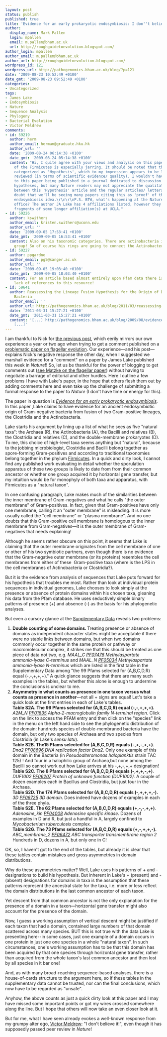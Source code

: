 ```yaml
---
layout: post
status: publish
published: true
title: 'Evidence for an early prokaryotic endosymbiosis: I don''t believe it!'
author:
  display_name: Mark Pallen
  login: mpallen
  email: m.pallen@bham.ac.uk
  url: http://roughguidetoevolution.blogspot.com/
author_login: mpallen
author_email: m.pallen@bham.ac.uk
author_url: http://roughguidetoevolution.blogspot.com/
wordpress_id: 121
wordpress_url: http://pathogenomics.bham.ac.uk/blog/?p=121
date: '2009-08-23 10:52:49 +0100'
date_gmt: '2009-08-23 09:52:49 +0100'
categories:
- Uncategorized
tags:
- James Lake
- Endosymbiosis
- Nature
- Sequence Analysis
- Phylogeny
- Bacterial Evolution
- Victor Meldrew
comments:
- id: 59219
  author: herm
  author_email: herman@graduate.hku.hk
  author_url: ''
  date: '2009-08-24 06:14:38 +0100'
  date_gmt: '2009-08-24 05:14:38 +0100'
  content: "Hi, I quite agree with your views and analysis on this paper. The split-up
    of the Firmicutes is especially jarring. It should be noted that the paper is
    categorized as 'Hypothesis', which to my impression appears to be less stringently
    reviewed (in terms of scientific evidence/ quality). I wouldn't have objected
    to this paper being published in a journal dedicated to discussion of important
    hypotheses, but many Nature readers may not appreciate the qualitative difference
    between this 'Hypothesis' article and the regular articles/ letters. I have no
    doubt that we'll be seeing many papers citing this as 'proof' of the early prokaryotic
    endosymbiosis idea.\r\n\r\nP.S. BTW, what's happening at the Nature editorial
    office? The author JA Lake has 4 affiliations listed, however they are actually
    fragments of some longer affiliation(s) at UCLA."
- id: 59226
  author: kswithers
  author_email: kristen.swithers@uconn.edu
  author_url: ''
  date: '2009-09-05 17:53:41 +0100'
  date_gmt: '2009-09-05 16:53:41 +0100'
  content: Also on his taxonomic categories. There are actinobacteria in his clostridia
    group! So of course his rings are going to connect the Actinobacteria and Clostridia
- id: 59227
  author: ppgardne
  author_email: pg5@sanger.ac.uk
  author_url: ''
  date: '2009-09-05 19:03:40 +0100'
  date_gmt: '2009-09-05 18:03:40 +0100'
  content: For an article based almost entirely upon Pfam data there is a remarkable
    lack of references to this resource!
- id: 59641
  author: Reassessing the Lineage Fusion Hypothesis for the Origin of Double Membrane
    Bacteria
  author_email: ''
  author_url: http://pathogenomics.bham.ac.uk/blog/2011/03/reassessing-the-lineage-fusion-hypothesis-for-the-origin-of-double-membrane-bacteria/
  date: '2011-03-31 15:27:21 +0100'
  date_gmt: '2011-03-31 15:27:21 +0100'
  content: '[...] http://pathogenomics.bham.ac.uk/blog/2009/08/evidence-for-an-early-prokaryotic-endosymbiosis-i-dont-...
    [...]'
---
```

<p>I am thankful to Nick  for <a href="http://pathogenomics.bham.ac.uk/blog/2009/08/how-to-publish-a-comment-in-1-2-3-easy-steps/">the previous post</a>, which eerily mirrors our own experience a year or two ago when trying to get a comment published on a <a href="http://www.pnas.org/content/104/17/7116">problematic paper on flagellar evolution</a>. Our experience—and his post—explains Nick's negative response the other day, when I suggested we marshall evidence for a "comment" on a paper by James Lake published this week in <em>Nature</em>!! So, let us be thankful for the power of blogging to get comments out (<a href="http://pandasthumb.org/archives/2007/06/correction-to-l.html">see Matzke on the flagellar paper</a>) without having to negotiate a barrage of editorial and other hurdles. Here I outline a few problems I have with Lake's paper, in the hope that others flesh them out by adding comments here and even take up the challenge of submitting a formal response to the paper to <em>Nature </em>(I don't have time or energy for this).</p>
<p>The paper in question is <em><a href="http://www.nature.com/nature/journal/v460/n7258/full/nature08183.html">Evidence for an early prokaryotic endosymbiosis</a>.</em> In this paper ,Lake claims to have evidence for an ancient endosymbiotic origin of Gram-negative bacteria from fusion of two Gram-positive lineages, the Clostridia and the Actinobacteria.</p>
<p>Lake starts his argument by lining up a list of what he sees as five "natural taxa": the Archaea (R), the Actinobacteria (A), the Bacilli and relatives (B), the Clostridia and relatives (C), and the double-membrane prokaryotes (D). To me, this choice of high-level taxa seems anything but "natural", because to the jobbing microbiologist, Clostridia and Bacilli belong together as spore-forming Gram-positives and according to traditional taxonomies belong together in the phylum <a href="http://www.ncbi.nlm.nih.gov/Taxonomy/Browser/wwwtax.cgi?id=1239">Firmicutes</a>. In a quick and dirty look, I cannot find any published work evaluating in detail whether the sporulation apparatus of these two groups is likely to date from from their common ancestor or whether one group acquired it by horizontal gene transfer, but my intuition would be for monophyly of both taxa and apparatus, with Firmicutes as a "natural taxon".</p>
<p>In one confusing paragraph, Lake makes much of the similarities between the inner membrane of Gram-negatives and what he calls "the outer membrane" of Gram-positives. In fact, given that Gram-positives have only one membrane, calling it an "outer membrane" is misleading. It is more usually called the "cell membrane" or "plasma membrane". And no one doubts that this Gram-positive cell membrane is homologous to the inner membrane from Gram-negatives—it is the outer membrane of Gram-negatives that needs explaining!</p>
<p>Although he seems rather obscure on this point, it seems that Lake is claiming that the outer membrane originates from the cell membrane of one or other of his two symbiotic partners, even though there is no evidence that the Gram-negative outer membrane (or its proteins) resembles the cell membranes from either of these  Gram-positive taxa (where is the LPS in the cell membranes of Actinobacteria or Clostridia?).</p>
<p>But it is the evidence from analysis of sequences that Lake puts forward for his hypothesis that troubles me most. Rather than look at individual protein sequences in individual genomes, Lake chooses to look simply at the presence or absence of protein domains within his chosen taxa, gleaning his data from the Pfam database. He uses seductively simple binary patterns of presence (+) and absence (-) as the basis for his phylogenetic analyses.</p>
<p>But even a cursory glance at the <a href="http://www.nature.com/nature/journal/v460/n7258/extref/nature08183-s1.pdf">Supplementary Data</a> reveals two problems:</p>
<ol>
<li><strong>Double counting of some domains. </strong>Treating presence or absence of domains as independent character states might be acceptable if there were no stable links between domains, but when two domains commonly occur together in the same protein or pathway or macromolecular complex, it strikes me that this should be treated as one piece of data not two, e.g. <em>MAAL_C </em><a href="http://pfam.janelia.org//family/PF07476"><em>PF07476</em></a><em> Methylaspartate ammonia-lyase C-terminus</em> and <em>MAAL_N </em><a href="http://pfam.janelia.org//family/PF05034"><em>PF05034</em></a><em> Methylaspartate ammonia-lyase N-terminus </em>which are listed in the first table in the Supplementary Data among "the 99 Pfams selected for (A,B,C,D,R) equal (-,-,+,+,+)."  A quick glance suggests that there are many such examples in the tables, but whether this alone is enough to undermine the conclusions is unclear to me.</li>
<li><strong>Asymmetry in what counts as presence in one taxon versus what counts as presence in another</strong>—not all + signs are equal! Let's take a quick look at the first entries in each of Lake's tables.<br />
<strong> Table S2A. The 99 Pfams selected for (A,B,C,D,R) equal (-,-,+,+,+). </strong><em>A2M_N <a href="http://pfam.janelia.org//family/PF01835">PF01835</a> Alpha-2-macroglobulin family N-terminal region</em>. Click on the link to access the PFAM entry and then click on the "species" link in the menu on the left hand side to see the phylogenetic distribution of the domain:  hundreds species of double-membraned bacteria have the domain, but only two species of Archaea and two species from Clostridia (in Lake's <em>sensu latu</em>).<br />
<strong> Table S2B. The15 Pfams selected for (A,B,C,D,R) equals (-,+,-,+,+)</strong>. <em>Dna2 </em><a href="http://pfam.janelia.org//family/PF08696"><em> PF08696 </em></a><em>DNA replication factor Dna2.</em> Only one example of this domain in the Bacteria (in <em>Pseudoalteromonas haloplanktis</em> strain TAC 125) ! And four in a halophilic group of Archaea,but none among the Bacilli so cannot work out how Lake arrives at his -,+,-,+,+ designation!<br />
<strong> Table S2C. The 8 Pfams selected for (A,B,C,D,R) equals (-,+,+,-,+)</strong>. <em>DUF1002 </em><a href="http://pfam.janelia.org//family/PF06207"><em>PF06207</em></a><em> Protein of unknown function (DUF1002).</em> A couple of dozen examples each in Bacillus and Clostridia, but just four in the Archaea.<br />
<strong> Table S2D. The 174 Pfams selected for (A,B,C,D,R) equals (-,+,+,+,-).</strong> <em>3D </em><a href="http://pfam.janelia.org//family/PF06725"><em> PF06725</em></a><em> 3D domain</em>. Does indeed have dozens of examples in each of the three phyla.<br />
<strong> Table S2E. The 62 Pfams selected for (A,B,C,D,R) equals (+,-,-,+,+)</strong>. <em>Adenosine_kin </em><a href="http://pfam.janelia.org//family/PF04008"><em> PF04008</em></a><em> Adenosine specific kinase</em>. Dozens of examples in D and R, but just a handful in A, largely confined to <em>Mycobacterium tuberculosis </em>complex.<br />
<strong> Table S2G. The 73 Pfams selected for (A,B,C,D,R) equals (+,-,+,+,-). </strong><em>ABC_membrane_2 </em><a href="http://pfam.janelia.org//family/PF06472"><em>PF06472</em></a><em> ABC transporter transmembrane region 2</em> Hundreds in D, dozens in A, but only one in C!</li>
</ol>
<p>OK, so, I haven't got to the end of the tables, but already it is clear that these tables contain mistakes and gross asymmetries in domain distributions.</p>
<p>Why do these asymmetries matter? Well, Lake uses his patterns of + and - designations to build his hypothesis. But inherent in Lake's + (present) and - (absent) designations for domains in taxa is the assumption that these patterns represent the ancestral state for the taxa, i.e. more or less reflect the domain distributions in the last common ancestor of each taxon.</p>
<p>Yet descent from that common ancestor is not the only explanation for the presence of a domain in a taxon—horizontal gene transfer might also account for the presence of the domain.</p>
<p>Now, I guess a working assumption of vertical descent might be justified if each taxon that had a domain, contained large numbers of that domain scattered across many species. BUT this is not true with the data Lake is presenting here--in some cases, just one example of a domain occurs in one protein in just one one species in a whole "natural taxon". In such circumstances, one's working assumption has to be that this domain has been acquired by that one species through horizontal gene transfer, rather than acquired from the whole taxon's last common ancestor and then lost by all species in it bar one!</p>
<p>And, as with many broad-reaching sequence-based analyses, there is a house-of-cards structure to the argument here, so if these tables in the supplementary data cannot be trusted, nor can the final conclusions, which now have to be regarded as "unsafe".</p>
<p>Anyhow, the above counts as just a quick dirty look at this paper and I may have missed some important points or got my wires crossed somewhere along the line. But I hope that others will now take an even closer look at it.</p>
<p>But for me, what I have seen already evokes a well-known response from my grumpy alter ego, <a href="http://en.wikipedia.org/wiki/Victor_Meldrew">Victor Meldrew</a>: "I don't believe it!", even though it has supposedly passed peer review in <em>Nature</em>!</p>
